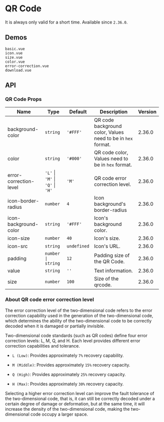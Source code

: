 # QR Code

It is always only valid for a short time. Available since `2.36.0`.

## Demos

```demo
basic.vue
icon.vue
size.vue
color.vue
error-correction.vue
download.vue
```

## API

### QR Code Props

| Name | Type | Default | Description | Version |
| --- | --- | --- | --- | --- |
| background-color | `string` | `'#FFF'` | QR code background color, Values need to be in `hex` format. | 2.36.0 |
| color | `string` | `'#000'` | QR code color, Values need to be in `hex` format. | 2.36.0 |
| error-correction-level | `'L'` \| `'M'` \| `'Q'` \| `'H'` | `'M'` | QR code error correction level. | 2.36.0 |
| icon-border-radius | `number` | `4` | Icon background's border-radius | 2.36.0 |
| icon-background-color | `string` | `'#FFF'` | Icon's background color. | 2.36.0 |
| icon-size | `number` | `40` | Icon's size. | 2.36.0 |
| icon-src | `string` | `undefined` | Icon's URL. | 2.36.0 |
| padding | `number \| string` | `12` | Padding size of the QR Code. | 2.36.0 |
| value | `string` | `''` | Text information. | 2.36.0 |
| size | `number` | `100` | Size of the qrcode. | 2.36.0 |

### About QR code error correction level

The error correction level of the two-dimensional code refers to the error correction capability used in the generation of the two-dimensional code, which determines the ability of the two-dimensional code to be correctly decoded when it is damaged or partially invisible.

Two-dimensional code standards (such as QR codes) define four error correction levels: L, M, Q, and H. Each level provides different error correction capabilities and tolerance.

- `L (Low)`: Provides approximately `7%` recovery capability.

- `M (Middle)`: Provides approximately `15%` recovery capacity.

- `Q (High)`: Provides approximately `25%` recovery capacity.

- `H (Max)`: Provides approximately `30%` recovery capacity.

Selecting a higher error correction level can improve the fault tolerance of the two-dimensional code, that is, it can still be correctly decoded under a certain degree of damage or deformation, but at the same time, it will increase the density of the two-dimensional code, making the two-dimensional code occupy a larger space.
